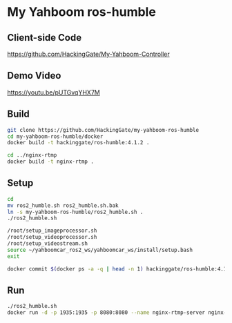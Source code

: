 # My Yahboom ros-humble

## Client-side Code

https://github.com/HackingGate/My-Yahboom-Controller

## Demo Video

https://youtu.be/pUTGvqYHX7M

## Build

```sh
git clone https://github.com/HackingGate/my-yahboom-ros-humble
cd my-yahboom-ros-humble/docker
docker build -t hackinggate/ros-humble:4.1.2 .

cd ../nginx-rtmp
docker build -t nginx-rtmp .
```

## Setup

```sh
cd
mv ros2_humble.sh ros2_humble.sh.bak
ln -s my-yahboom-ros-humble/ros2_humble.sh .
./ros2_humble.sh

/root/setup_imageprocessor.sh
/root/setup_videoprocessor.sh
/root/setup_videostream.sh
source ~/yahboomcar_ros2_ws/yahboomcar_ws/install/setup.bash
exit

docker commit $(docker ps -a -q | head -n 1) hackinggate/ros-humble:4.1.2
```

## Run

```sh
./ros2_humble.sh
docker run -d -p 1935:1935 -p 8080:8080 --name nginx-rtmp-server nginx-rtmp
```

